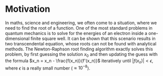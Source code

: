 # Motivation
In maths, science and engineering, we often come to a situation, where we need to find the root of a function.
One of the most standard problems in quantum mechanics is to solve for the energies of an electron 
inside a one-dimensional finite square well. It can be shown that this scenario results in two
transcendental equation, whose roots can not be found with analytical methods. The Newton-Raphson root finding
algorithm exactly solves this problem, by first guessing the solution $x_0$ and then updating the guess
with the formula $x_n = x_n - \frac{f(x_n)}{f'(x_n)}$ iteratively until $|f(x_n)| < \epsilon$, where 
$\epsilon$ is a really small number ($\approx 10^{-8}$).  
